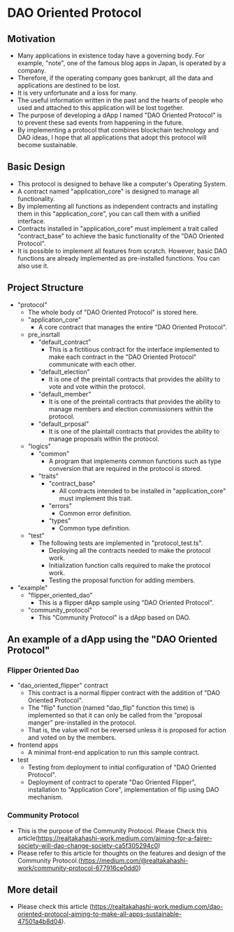 # DAO Oriented Protocol
## Motivation
- Many applications in existence today have a governing body. For example, "note", one of the famous blog apps in Japan, is operated by a company.
- Therefore, if the operating company goes bankrupt, all the data and applications are destined to be lost.
- It is very unfortunate and a loss for many.
- The useful information written in the past and the hearts of people who used and attached to this application will be lost together.
- The purpose of developing a dApp I named "DAO Oriented Protocol" is to prevent these sad events from happening in the future.
- By implementing a protocol that combines blockchain technology and DAO ideas, I hope that all applications that adopt this protocol will become sustainable.
## Basic Design
- This protocol is designed to behave like a computer's Operating System.
- A contract named "application_core" is designed to manage all functionality.
- By implementing all functions as independent contracts and installing them in this "application_core", you can call them with a unified interface.
- Contracts installed in "application_core" must implement a trait called "contract_base" to achieve the basic functionality of the "DAO Oriented Protocol".
- It is possible to implement all features from scratch. However, basic DAO functions are already implemented as pre-installed functions. You can also use it.
## Project Structure
- "protocol"
  -  The whole body of "DAO Oriented Protocol" is stored here.
  - "application_core"
    - A core contract that manages the entire "DAO Oriented Protocol".
  - pre_insrtall
    - "default_contract"
      - This is a fictitious contract for the interface implemented to make each contract in the "DAO Oriented Protocol" communicate with each other.
    - "default_election"
      - It is one of the preintall contracts that provides the ability to vote and vote within the protocol.
    - "default_member"
      - It is one of the preintall contracts that provides the ability to manage members and election commissioners within the protocol.
    - "default_prposal"
      - It is one of the plaintall contracts that provides the ability to manage proposals within the protocol.
  - "logics"
    - "common"
      - A program that implements common functions such as type conversion that are required in the protocol is stored.
    - "traits"
      - "contract_base"
        - All contracts intended to be installed in "application_core" must implement this trait.
      - "errors"
        - Common error definition.
      - "types"
        - Common type definition.
  - "test"
    - The following tests are implemented in "protocol_test.ts".
      - Deploying all the contracts needed to make the protocol work.
      - Initialization function calls required to make the protocol work.
      - Testing the proposal function for adding members.
- "example"
  - "flipper_oriented_dao"
    - This is a flipper dApp sample using "DAO Oriented Protocol". 
  - "community_protocol"
    - This "Community Protocol" is a dApp based on DAO.
## An example of a dApp using the "DAO Oriented Protocol"
### Flipper Oriented Dao
- "dao_oriented_flipper" contract
  - This contract is a normal flipper contract with the addition of "DAO Oriented Protocol".
  - The "flip" function (named "dao_flip" function this time) is implemented so that it can only be called from the "proposal manger" pre-installed in the protocol.
  - That is, the value will not be reversed unless it is proposed for action and voted on by the members.
- frontend apps
  - A minimal front-end application to run this sample contract.
- test
  - Testing from deployment to initial configuration of "DAO Oriented Protocol".
  - Deployment of contract to operate "Dao Oriented Flipper", installation to "Application Core", implementation of flip using DAO mechanism. 
### Community Protocol
- This is the purpose of the Community Protocol. Please Check this article(https://realtakahashi-work.medium.com/aiming-for-a-fairer-society-will-dao-change-society-ca5f305294c0)
- Please refer to this article for thoughts on the features and design of the Community Protocol.(https://medium.com/@realtakahashi-work/community-protocol-677916ce0dd0)

## More detail
- Please check this article (https://realtakahashi-work.medium.com/dao-oriented-protocol-aiming-to-make-all-apps-sustainable-47501a4b8d04).